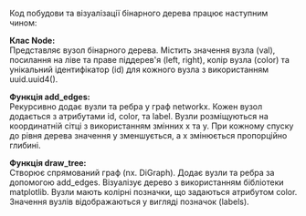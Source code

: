 Код побудови та візуалізації бінарного дерева працює наступним чином:

**Клас Node:**\
Представляє вузол бінарного дерева.
Містить значення вузла (val), посилання на ліве та праве піддерев'я (left, right), колір вузла (color) та унікальний ідентифікатор (id) для кожного вузла з використанням uuid.uuid4().

**Функція add_edges:**\
Рекурсивно додає вузли та ребра у граф networkx.
Кожен вузол додається з атрибутами id, color, та label.
Вузли розміщуються на координатній сітці з використанням змінних x та y. При кожному спуску до рівня дерева значення y зменшується, а x змінюється пропорційно глибині.

**Функція draw_tree:**\
Створює спрямований граф (nx. DiGraph).
Додає вузли та ребра за допомогою add_edges.
Візуалізує дерево з використанням бібліотеки matplotlib.
Вузли мають колірні позначки, що задаються атрибутом color.
Значення вузлів відображаються у вигляді позначок (labels).